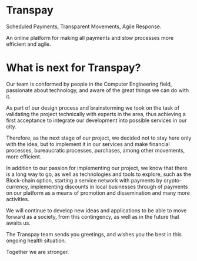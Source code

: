 # Transpay
Scheduled Payments, Transparent Movements, Agile Response.

An online platform for making all payments and slow processes more efficient and agile.

# What is next for Transpay?

Our team is conformed by people in the Computer Engineering field, passionate about technology, and aware of the great things we can do with it.

As part of our design process and brainstorming we took on the task of validating the project technically with experts in the area, thus achieving a first acceptance to integrate our development into possible services in our city.

Therefore, as the next stage of our project, we decided not to stay here only with the idea, but to implement it in our services and make financial processes, bureaucratic processes, purchases, among other movements, more efficient.

In addition to our passion for implementing our project, we know that there is a long way to go, as well as technologies and tools to explore, such as the Block-chain option, starting a service network with payments by crypto-currency, implementing discounts in local businesses through of payments on our platform as a means of promotion and dissemination and many more activities.

We will continue to develop new ideas and applications to be able to move forward as a society, from this contingency, as well as in the future that awaits us.

The Transpay team sends you greetings, and wishes you the best in this ongoing health situation. 

Together we are stronger.
